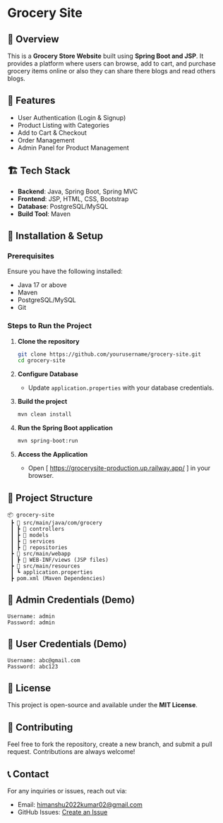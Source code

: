 # Grocery Site

## 🛒 Overview
This is a **Grocery Store Website** built using **Spring Boot and JSP**. It provides a platform where users can browse, add to cart, and purchase grocery items online or also they can share there blogs and read others blogs.

## 🚀 Features
- User Authentication (Login & Signup)
- Product Listing with Categories
- Add to Cart & Checkout
- Order Management
- Admin Panel for Product Management

## 🏗️ Tech Stack
- **Backend**: Java, Spring Boot, Spring MVC
- **Frontend**: JSP, HTML, CSS, Bootstrap
- **Database**: PostgreSQL/MySQL
- **Build Tool**: Maven

## 🔧 Installation & Setup
### Prerequisites
Ensure you have the following installed:
- Java 17 or above
- Maven
- PostgreSQL/MySQL
- Git

### Steps to Run the Project
1. **Clone the repository**
   ```sh
   git clone https://github.com/yourusername/grocery-site.git
   cd grocery-site
   ```
2. **Configure Database**
   - Update `application.properties` with your database credentials.

3. **Build the project**
   ```sh
   mvn clean install
   ```

4. **Run the Spring Boot application**
   ```sh
   mvn spring-boot:run
   ```

5. **Access the Application**
   - Open [ https://grocerysite-production.up.railway.app/ ] in your browser.

## 📂 Project Structure
```
📦 grocery-site
 ┣ 📂 src/main/java/com/grocery
 ┃ ┣ 📂 controllers
 ┃ ┣ 📂 models
 ┃ ┣ 📂 services
 ┃ ┣ 📂 repositories
 ┣ 📂 src/main/webapp
 ┃ ┣ 📂 WEB-INF/views (JSP files)
 ┣ 📂 src/main/resources
 ┃ ┗ application.properties
 ┣ pom.xml (Maven Dependencies)
```

## 🔑 Admin Credentials (Demo)
```
Username: admin
Password: admin
```

## 🔑 User Credentials (Demo)
```
Username: abc@gmail.com
Password: abc123
```

## 📜 License
This project is open-source and available under the **MIT License**.

## 🤝 Contributing
Feel free to fork the repository, create a new branch, and submit a pull request. Contributions are always welcome!

## 📞 Contact
For any inquiries or issues, reach out via:
- Email: himanshu2022kumar02@gmail.com
- GitHub Issues: [Create an Issue](https://github.com/SuperHim0/Grocery_site/issues)


